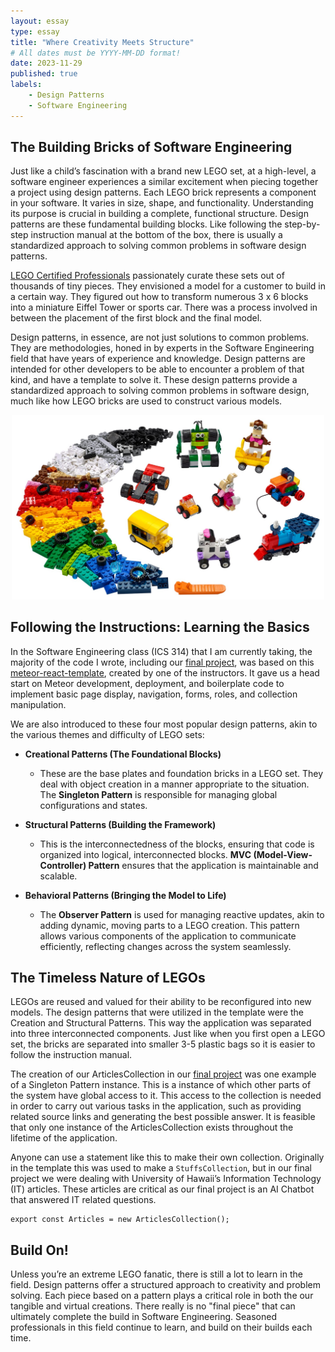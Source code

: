 ```yaml
---
layout: essay
type: essay
title: "Where Creativity Meets Structure"
# All dates must be YYYY-MM-DD format!
date: 2023-11-29
published: true
labels:
    - Design Patterns
    - Software Engineering
---
```

## The Building Bricks of Software Engineering

Just like a child’s fascination with a brand new LEGO set, at a high-level, a software engineer experiences a similar excitement when piecing together a project using design patterns. Each LEGO brick represents a component in your software. It varies in size, shape, and functionality. Understanding its purpose is crucial in building a complete, functional structure. Design patterns are these fundamental building blocks. Like following the step-by-step instruction manual at the bottom of the box, there is usually a standardized approach to solving common problems in software design patterns.

[LEGO Certified Professionals](https://www.lego.com/en-us/aboutus/lego-certified-professionals) passionately curate these sets out of thousands of tiny pieces. They envisioned a model for a customer to build in a certain way. They figured out how to transform numerous 3 x 6 blocks into a miniature Eiffel Tower or sports car. There was a process involved in between the placement of the first block and the final model.

Design patterns, in essence, are not just solutions to common problems. They are methodologies, honed in by experts in the Software Engineering field that have years of experience and knowledge. Design patterns are intended for other developers to be able to encounter a problem of that kind, and have a template to solve it. These design patterns provide a standardized approach to solving common problems in software design, much like how LEGO bricks are used to construct various models.

<div align="center">
 <img src="https://github.com/frances-uy/frances-uy.github.io/blob/main/img/lego.jpeg?raw=true" width="500px"/>
</div>

## Following the Instructions: Learning the Basics

In the Software Engineering class (ICS 314) that I am currently taking, the majority of the code I wrote, including our [final project](https://askusits.site/), was based on this [meteor-react-template](https://ics-software-engineering.github.io/meteor-application-template-react/), created by one of the instructors. It gave us a head start on Meteor development, deployment, and boilerplate code to implement basic page display, navigation, forms, roles, and collection manipulation.

We are also introduced to these four most popular design patterns, akin to the various themes and difficulty of LEGO sets:

- **Creational Patterns (The Foundational Blocks)**
    - These are the base plates and foundation bricks in a LEGO set. They deal with object creation in a manner appropriate to the situation. The **Singleton Pattern** is responsible for managing global configurations and states.

- **Structural Patterns (Building the Framework)**
    - This is the interconnectedness of the blocks, ensuring that code is organized into logical, interconnected blocks. **MVC (Model-View-Controller) Pattern** ensures that the application is maintainable and scalable.

- **Behavioral Patterns (Bringing the Model to Life)**
    - The **Observer Pattern** is used for managing reactive updates, akin to adding dynamic, moving parts to a LEGO creation. This pattern allows various components of the application to communicate efficiently, reflecting changes across the system seamlessly.








## The Timeless Nature of LEGOs

LEGOs are reused and valued for their ability to be reconfigured into new models. The design patterns that were utilized in the template were the Creation and Structural Patterns. This way the application was separated into three interconnected components. Just like when you first open a LEGO set, the bricks are separated into smaller 3-5 plastic bags so it is easier to follow the instruction manual.

The creation of our ArticlesCollection in our [final project](https://askusits.site/) was one example of a Singleton Pattern instance. This is a instance of which other parts of the system have global access to it. This access to the collection is needed in order to carry out various tasks in the application, such as providing related source links and generating the best possible answer. It is feasible that only one instance of the ArticlesCollection exists throughout the lifetime of the application.

Anyone can use a statement like this to make their own collection. Originally in the template this was used to make a `StuffsCollection`, but in our final project we were dealing with University of Hawaii’s Information Technology (IT) articles. These articles are critical as our final project is an AI Chatbot that answered IT related questions.

````
export const Articles = new ArticlesCollection();
````

## Build On!

Unless you’re an extreme LEGO fanatic, there is still a lot to learn in the field. Design patterns offer a structured approach to creativity and problem solving. Each piece based on a pattern plays a critical role in both the our tangible and virtual creations. There really is no "final piece" that can ultimately complete the build in Software Engineering. Seasoned professionals in this field continue to learn, and build on their builds each time.
